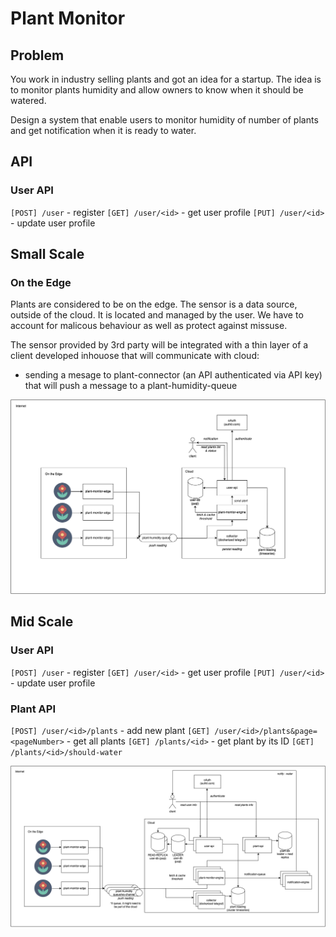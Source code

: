 # Plant Monitor

## Problem
You work in industry selling plants and got an idea for a startup. The idea is to monitor plants humidity and allow owners to know when it should be watered.

Design a system that enable users to monitor humidity of number of plants and get notification when it is ready to water.

## API
### User API
`[POST] /user` - register 
`[GET] /user/<id>` - get user profile
`[PUT] /user/<id>` - update user profile

## Small Scale
### On the Edge
Plants are considered to be on the edge. The sensor is a data source, outside of the cloud. It is located and managed by the user. We have to account for malicous behaviour as well as protect against missuse.

The sensor provided by 3rd party will be integrated with a thin layer of a client developed inhouose that will communicate with cloud:
- sending a mesage to plant-connector (an API authenticated via API key) that will push a message to a plant-humidity-queue

![plant-monitor-system-design-scale-mid.png](../_assets/plant-monitor/plant-monitor-system-design-scale-small.png)

## Mid Scale
### User API
`[POST] /user` - register 
`[GET] /user/<id>` - get user profile
`[PUT] /user/<id>` - update user profile

### Plant API
`[POST] /user/<id>/plants` - add new plant
`[GET] /user/<id>/plants&page=<pageNumber>` - get all plants
`[GET] /plants/<id>` - get plant by its ID
`[GET] /plants/<id>/should-water`


![plant-monitor-system-design-scale-mid.png](../_assets/plant-monitor/plant-monitor-system-design-scale-mid.png)
